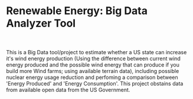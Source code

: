 # Renewable Energy: Big Data Analyzer Tool
<br><br>
This is a Big Data tool/project to estimate whether a US state can increase it's wind energy production (Using the difference between current wind energy produced and the possible wind energy that can produce if you build more Wind farms; using available terrain data), including possible nuclear energy usage reduction and perfoming a comparison between 'Energy Produced' and 'Energy Consumption'. This project obstains data from available open data from the US Government.
